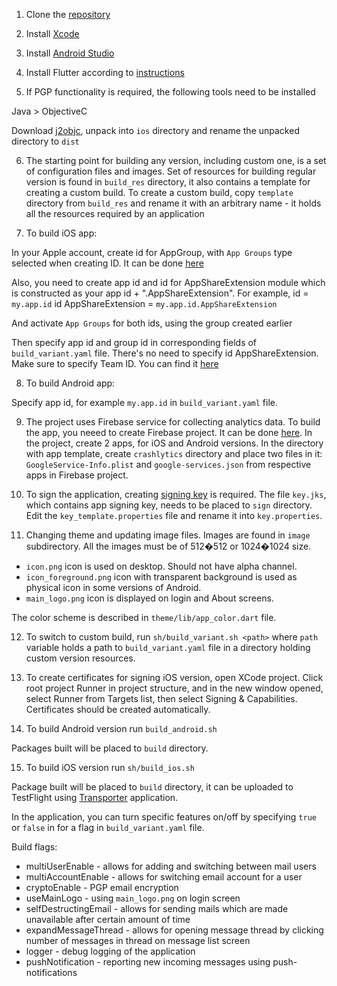 1. Clone the [repository](https://github.com/afterlogic/aurora-files-app-flutter)
2. Install [Xcode](https://apps.apple.com/app/xcode/id497799835?l=en&mt=12)
3. Install [Android Studio](https://developer.android.com/studio)
4. Install Flutter according to [instructions](https://flutter.dev/docs/get-started/install)

5. If PGP functionality is required, the following tools need to be installed

Java > ObjectiveC

Download [j2objc](https://github.com/google/j2objc/releases/download/2.7/j2objc-2.7.zip), unpack into `ios` directory and rename the unpacked directory to `dist`

6. The starting point for building any version, including custom one, is a set of configuration files and images.
Set of resources for building regular version is found in `build_res` directory, it also contains a template for creating a custom build.
To create a custom build, copy `template` directory from `build_res` and rename it with an arbitrary name - it holds all the resources required by an application

7. To build iOS app:

In your Apple account, create id for AppGroup, with `App Groups` type selected when creating ID. 
It can be done [here](https://developer.apple.com/account/resources/identifiers/list)

Also, you need to create app id and id for AppShareExtension module which is constructed as your app id + ".AppShareExtension".
For example, id = `my.app.id` id AppShareExtension = `my.app.id.AppShareExtension`

And activate `App Groups` for both ids, using the group created earlier

Then specify app id and group id in corresponding fields of `build_variant.yaml` file. There's no need to specify id AppShareExtension.
Make sure to specify Team ID. You can find it [here](https://developer.apple.com/account/#/membership)

8. To build Android app:

Specify app id, for example `my.app.id` in `build_variant.yaml` file.

9. The project uses Firebase service for collecting analytics data. To build the app, you neeed to create Firebase project. It can be done [here](https://firebase.google.com/).
In the project, create 2 apps, for iOS and Android versions. 
In the directory with app template, create `crashlytics` directory and place two files in it: `GoogleService-Info.plist` and `google-services.json` from respective apps in Firebase project.

10. To sign the application, creating [signing key](https://developer.android.com/studio/publish/app-signing#generate-key) is required. 
The file `key.jks`, which contains app signing key, needs to be placed to `sign` directory.
Edit the `key_template.properties` file and rename it into `key.properties`. 

11. Changing theme and updating image files.
Images are found in `image` subdirectory.
All the images must be of 512�512 or 1024�1024 size.

* `icon.png` icon is used on desktop. Should not have alpha channel. 
* `icon_foreground.png` icon with transparent background is used as physical icon in some versions of Android. 
* `main_logo.png` icon is displayed on login and About screens.

The color scheme is described in `theme/lib/app_color.dart` file.

12. To switch to custom build, run `sh/build_variant.sh <path>` where `path` variable holds a path to `build_variant.yaml` file in a directory holding custom version resources.

13. To create certificates for signing iOS version, open XCode project. Click root project Runner in project structure, and in the new window opened, select Runner from Targets list, then select Signing & Capabilities. Certificates should be created automatically.

14. To build Android version run `build_android.sh`

Packages built will be placed to `build` directory.

15. To build iOS version run `sh/build_ios.sh` 

Package built will be placed to `build` directory, it can be uploaded to TestFlight using [Transporter](https://apps.apple.com/app/transporter/id1450874784?l=en&mt=12) application.

In the application, you can turn specific features on/off by specifying `true` or `false` in for a flag in ```build_variant.yaml``` file.

Build flags:
* multiUserEnable - allows for adding and switching between mail users
* multiAccountEnable - allows for switching email account for a user
* cryptoEnable - PGP email encryption
* useMainLogo - using `main_logo.png` on login screen
* selfDestructingEmail - allows for sending mails which are made unavailable after certain amount of time
* expandMessageThread - allows for opening message thread by clicking number of messages in thread on message list screen
* logger - debug logging of the application
* pushNotification - reporting new incoming messages using push-notifications
